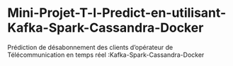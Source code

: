 # Mini-Projet-T-l-Predict-en-utilisant-Kafka-Spark-Cassandra-Docker
Prédiction de désabonnement des clients d’opérateur de Télécommunication en temps réel :Kafka-Spark-Cassandra-Docker
